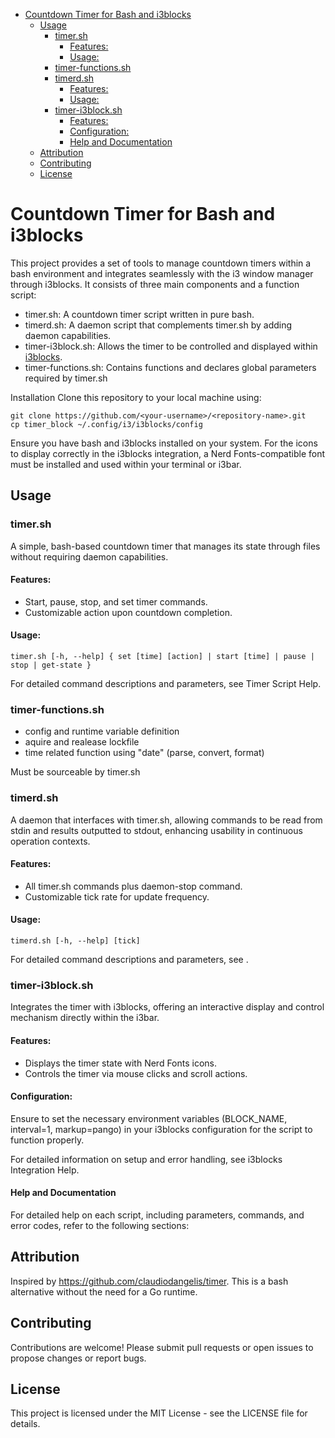 - [Countdown Timer for Bash and i3blocks](#countdown-timer-for-bash-and-i3blocks)
	- [Usage](#usage)
		- [timer.sh](#timersh)
			- [Features:](#features)
			- [Usage:](#usage-1)
		- [timer-functions.sh](#timer-functionssh)
		- [timerd.sh](#timerdsh)
			- [Features:](#features-1)
			- [Usage:](#usage-2)
		- [timer-i3block.sh](#timer-i3blocksh)
			- [Features:](#features-2)
			- [Configuration:](#configuration)
			- [Help and Documentation](#help-and-documentation)
	- [Attribution](#attribution)
	- [Contributing](#contributing)
	- [License](#license)

Countdown Timer for Bash and i3blocks
=====================================
This project provides a set of tools to manage countdown timers within a bash environment and integrates seamlessly with the i3 window manager through i3blocks. It consists of three main components and a function script:

- timer.sh: A countdown timer script written in pure bash.
- timerd.sh: A daemon script that complements timer.sh by adding daemon capabilities.
- timer-i3block.sh: Allows the timer to be controlled and displayed within [i3blocks](https://github.com/vivien/i3blocks?tab=readme-ov-file#example).
- timer-functions.sh: Contains functions and declares global parameters required by timer.sh

Installation
Clone this repository to your local machine using:
```
git clone https://github.com/<your-username>/<repository-name>.git
cp timer_block ~/.config/i3/i3blocks/config
```
Ensure you have bash and i3blocks installed on your system. For the icons to display correctly in the i3blocks integration, a Nerd Fonts-compatible font must be installed and used within your terminal or i3bar.

Usage
-----
### timer.sh
A simple, bash-based countdown timer that manages its state through files without requiring daemon capabilities.

#### Features:
- Start, pause, stop, and set timer commands.
- Customizable action upon countdown completion.

#### Usage:

```
timer.sh [-h, --help] { set [time] [action] | start [time] | pause | stop | get-state }
```
For detailed command descriptions and parameters, see Timer Script Help.

### timer-functions.sh
- config and runtime variable definition
- aquire and realease lockfile
- time related function using "date" (parse, convert, format)

Must be sourceable by timer.sh

### timerd.sh

A daemon that interfaces with timer.sh, allowing commands to be read from stdin and results outputted to stdout, enhancing usability in continuous operation contexts.

#### Features:
- All timer.sh commands plus daemon-stop command.
- Customizable tick rate for update frequency.

#### Usage:

```
timerd.sh [-h, --help] [tick]
```
For detailed command descriptions and parameters, see .

### timer-i3block.sh

Integrates the timer with i3blocks, offering an interactive display and control mechanism directly within the i3bar.

#### Features:
- Displays the timer state with Nerd Fonts icons.
- Controls the timer via mouse clicks and scroll actions.

#### Configuration:
Ensure to set the necessary environment variables (BLOCK_NAME, interval=1, markup=pango) in your i3blocks configuration for the script to function properly.

For detailed information on setup and error handling, see i3blocks Integration Help.

#### Help and Documentation
For detailed help on each script, including parameters, commands, and error codes, refer to the following sections:

Attribution
-----------
Inspired by https://github.com/claudiodangelis/timer. This is a bash alternative without the need for a Go runtime.

Contributing
------------
Contributions are welcome! Please submit pull requests or open issues to propose changes or report bugs.

License
-------
This project is licensed under the MIT License - see the LICENSE file for details.
